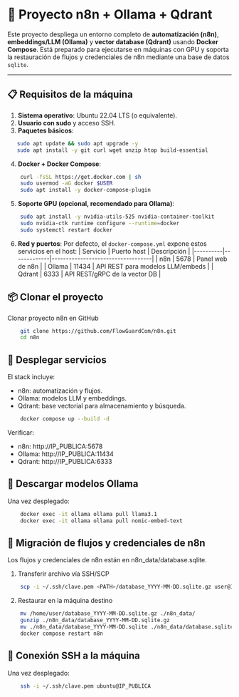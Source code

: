 # 🚀 Proyecto n8n + Ollama + Qdrant

Este proyecto despliega un entorno completo de **automatización (n8n)**, **embeddings/LLM (Ollama)** y **vector database (Qdrant)** usando **Docker Compose**. Está preparado para ejecutarse en máquinas con GPU y soporta la restauración de flujos y credenciales de n8n mediante una base de datos `sqlite`.

---

## 📋 Requisitos de la máquina

1. **Sistema operativo**: Ubuntu 22.04 LTS (o equivalente).
2. **Usuario con sudo** y acceso SSH.
3. **Paquetes básicos**:
```bash
   sudo apt update && sudo apt upgrade -y
   sudo apt install -y git curl wget unzip htop build-essential
```
4. **Docker + Docker Compose**:
```bash
    curl -fsSL https://get.docker.com | sh
    sudo usermod -aG docker $USER
    sudo apt install -y docker-compose-plugin
```
5. **Soporte GPU (opcional, recomendado para Ollama)**:
```bash
    sudo apt install -y nvidia-utils-525 nvidia-container-toolkit
    sudo nvidia-ctk runtime configure --runtime=docker
    sudo systemctl restart docker
```
6. **Red y puertos**:
Por defecto, el `docker-compose.yml` expone estos servicios en el host:
| Servicio | Puerto host | Descripción                       |
|----------|-------------|-----------------------------------|
| n8n      | 5678        | Panel web de n8n                  |
| Ollama   | 11434       | API REST para modelos LLM/embeds  |
| Qdrant   | 6333        | API REST/gRPC de la vector DB     |
   
## 📦 Clonar el proyecto
Clonar proyecto n8n en GitHub
```bash
    git clone https://github.com/FlowGuardCom/n8n.git
    cd n8n
```
    
## 🐳 Desplegar servicios
El stack incluye:
- n8n: automatización y flujos.
- Ollama: modelos LLM y embeddings.
- Qdrant: base vectorial para almacenamiento y búsqueda.
```bash
    docker compose up --build -d
```
Verificar:
- n8n: http://IP_PUBLICA:5678
- Ollama: http://IP_PUBLICA:11434
- Qdrant: http://IP_PUBLICA:6333

## 🤖 Descargar modelos Ollama
Una vez desplegado:
```bash
    docker exec -it ollama ollama pull llama3.1
    docker exec -it ollama ollama pull nomic-embed-text
```

## 🔄 Migración de flujos y credenciales de n8n
Los flujos y credenciales de n8n están en n8n_data/database.sqlite.
1. Transferir archivo vía SSH/SCP
```bash
    scp -i ~/.ssh/clave.pem <PATH>/database_YYYY-MM-DD.sqlite.gz user@IP_DESTINO:/home/ec2-user/
```
2. Restaurar en la máquina destino
```bash
    mv /home/user/database_YYYY-MM-DD.sqlite.gz ./n8n_data/
    gunzip ./n8n_data/database_YYYY-MM-DD.sqlite.gz
    mv ./n8n_data/database_YYYY-MM-DD.sqlite ./n8n_data/database.sqlite
    docker compose restart n8n
```

## 🔐 Conexión SSH a la máquina
Una vez desplegado:
```bash
    ssh -i ~/.ssh/clave.pem ubuntu@IP_PUBLICA
```





